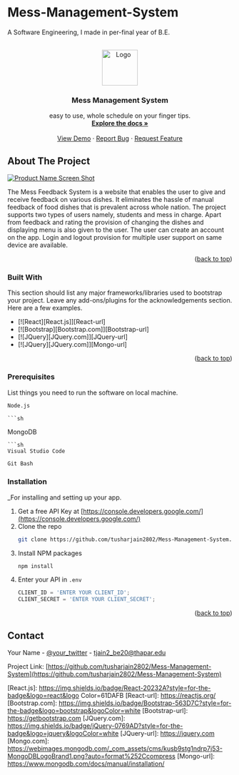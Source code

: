 # Mess-Management-System
A Software Engineering, I made in per-final year of B.E. 

<a name="readme-top"></a>



<!-- PROJECT LOGO -->
<br />
<div align="center">
  <a href="#">
    <img src="https://github.com/tusharjain2802/Mess-Management-System/blob/main/public/imgs/favicon.png" alt="Logo" width="80" height="80">
  </a>

  <h3 align="center">Mess Management System</h3>

  <p align="center">
   easy to use, whole schedule on your finger tips.
    <br />
    <a href="https://github.com/tusharjain2802/Mess-Management-System/blob/main/Docs.pdf"><strong>Explore the docs »</strong></a>
    <br />
    <br />
    <a href="https://hostel-mess-management-system.herokuapp.com/">View Demo</a>
    ·
    <a href="mailto:tjain2_be20@thapar.edu">Report Bug</a>
    ·
    <a href="mailto:tjain2_be20@thapar.edu">Request Feature</a>
  </p>
</div>


<!-- ABOUT THE PROJECT -->
## About The Project

[![Product Name Screen Shot][product-screenshot]](https://example.com)

The Mess Feedback System is a website that enables the user to give and receive feedback on various dishes. It eliminates the hassle of manual feedback of food dishes that is prevalent across whole nation. 
The project supports two types of users namely, students and mess in charge. 
Apart from feedback and rating the provision of changing the dishes and displaying menu is also given to the user. The user can create an account on the app. Login and logout provision for multiple user support on same device are available.


<p align="right">(<a href="#readme-top">back to top</a>)</p>



### Built With

This section should list any major frameworks/libraries used to bootstrap your project. Leave any add-ons/plugins for the acknowledgements section. Here are a few examples.

* [![React][React.js]][React-url]
* [![Bootstrap][Bootstrap.com]][Bootstrap-url]
* [![JQuery][JQuery.com]][JQuery-url]
* [![JQuery][JQuery.com]][Mongo-url]

<p align="right">(<a href="#readme-top">back to top</a>)</p>


### Prerequisites

List things you need to run the software on local machine.
  ```sh
  Node.js
  ```
    ```sh
  MongoDB
  ```
  ```sh
  Visual Studio Code
  ```
  ```sh
  Git Bash
  ```

### Installation

_For installing and setting up your app.

1. Get a free API Key at [https://console.developers.google.com/](https://console.developers.google.com/)
2. Clone the repo
   ```sh
   git clone https://github.com/tusharjain2802/Mess-Management-System.git
   ```
3. Install NPM packages
   ```sh
   npm install
   ```
4. Enter your API in `.env`
   ```js
   CLIENT_ID = 'ENTER YOUR CLIENT_ID';
   CLIENT_SECRET = 'ENTER YOUR CLIENT_SECRET';
   ```

<p align="right">(<a href="#readme-top">back to top</a>)</p>


<!-- CONTACT -->
## Contact

Your Name - [@your_twitter](https://twitter.com/tusharjain2802) - tjain2_be20@thapar.edu

Project Link: [https://github.com/tusharjain2802/Mess-Management-System](https://github.com/tusharjain2802/Mess-Management-System)


<!-- MARKDOWN LINKS & IMAGES -->

[linkedin-url]: https://www.linkedin.com/in/tushar-jain-94a6a2194/
[product-screenshot]: images/screenshot.png
[React.js]: https://img.shields.io/badge/React-20232A?style=for-the-badge&logo=react&logo   Color=61DAFB
[React-url]: https://reactjs.org/
[Bootstrap.com]: https://img.shields.io/badge/Bootstrap-563D7C?style=for-the-badge&logo=bootstrap&logoColor=white
[Bootstrap-url]: https://getbootstrap.com
[JQuery.com]: https://img.shields.io/badge/jQuery-0769AD?style=for-the-badge&logo=jquery&logoColor=white
[JQuery-url]: https://jquery.com 
[Mongo.com]: https://webimages.mongodb.com/_com_assets/cms/kusb9stg1ndrp7j53-MongoDBLogoBrand1.png?auto=format%252Ccompress
[Mongo-url]: https://www.mongodb.com/docs/manual/installation/